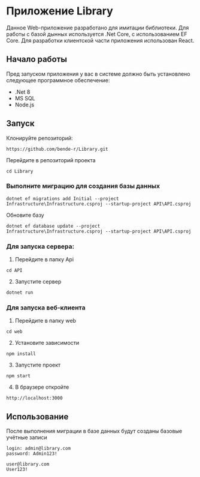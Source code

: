 # Приложение Library

Данное Web-приложение разработано для имитации библиотеки. Для работы с базой дынных используется .Net Core, с использованием EF Core. 
Для разработки клиентской части приложения использован React. 

## Начало работы

Пред запуском приложения у вас в системе должно быть установлено следующее программное обеспечение:

- .Net 8
- MS SQL
- Node.js

## Запуск

Клонируйте репозиторий:

```
https://github.com/bende-r/Library.git
```

Перейдите в репозиторий проекта

```
cd Library
```

### Выполните миграцию для создания базы данных

```
dotnet ef migrations add Initial --project Infrastructure\Infrastructure.csproj --startup-project API\API.csproj
```

Обновите базу

```
dotnet ef database update --project Infrastructure\Infrastructure.csproj --startup-project API\API.csproj
```

### Для запуска сервера:

1. Перейдите в папку Api

```
cd API
```

2. Запустите сервер

```
dotnet run
```

### Для запуска веб-клиента

1. Перейдите в папку web

```
cd web
```

2. Установите зависимости

```
npm install
```

3. Запустите проект

```
npm start
```

4. В браузере откройте

```
http://localhost:3000
```

## Использование

После выполнения миграции в базе данных будут созданы базовые учётные записи

```
login: admin@library.com
password: Admin123!

user@library.com
User123!
```